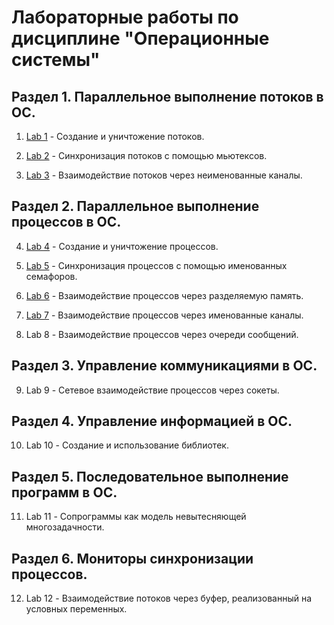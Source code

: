 # Лабораторные работы по дисциплине "Операционные системы"


## Раздел 1. Параллельное выполнение потоков в ОС.

1. [Lab 1](https://github.com/pavelbezpravel/OS_labs/tree/main/lab%2301) - Создание и уничтожение потоков.

2. [Lab 2](https://github.com/pavelbezpravel/OS_labs/tree/main/lab%2302) - Синхронизация потоков с помощью мьютексов.

3. [Lab 3](https://github.com/pavelbezpravel/OS_labs/tree/main/lab%2303) - Взаимодействие потоков через неименованные каналы.

## Раздел 2. Параллельное выполнение процессов в ОС.

4. [Lab 4](https://github.com/pavelbezpravel/OS_labs/tree/main/lab%2304) - Создание и уничтожение процессов.

5. [Lab 5](https://github.com/pavelbezpravel/OS_labs/tree/main/lab%2305) - Синхронизация процессов с помощью именованных семафоров.

6. [Lab 6](https://github.com/pavelbezpravel/OS_labs/tree/main/lab%2306) - Взаимодействие процессов через разделяемую память.

7. [Lab 7](https://github.com/pavelbezpravel/OS_labs/tree/main/lab%2307) - Взаимодействие процессов через именованные каналы.

8. Lab 8 - Взаимодействие процессов через очереди сообщений.

 ## Раздел 3. Управление коммуникациями в ОС.
 
 9. Lab 9 - Сетевое взаимодействие процессов через сокеты.
 
 ## Раздел 4. Управление информацией в ОС.
 
 10. Lab 10 - Создание и использование библиотек.
 
 ## Раздел 5. Последовательное выполнение программ в ОС.
 
 11. Lab 11 - Сопрограммы как модель невытесняющей многозадачности.
 
 ## Раздел 6. Мониторы синхронизации процессов.
 
 12. Lab 12 - Взаимодействие потоков через буфер, реализованный на условных переменных.

